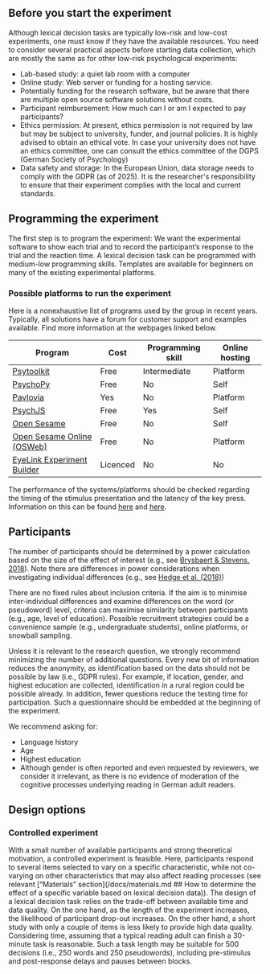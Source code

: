 ## Before you start the experiment
Although lexical decision tasks are typically low-risk and low-cost experiments, one must know if they have the available resources. You need to consider several practical aspects before starting data collection, which are mostly the same as for other low-risk psychological experiments:

- Lab-based study: a quiet lab room with a computer
- Online study: Web server or funding for a hosting service. 
- Potentially funding for the research software, but be aware that there are multiple open source software solutions without costs. 
- Participant reimbursement: How much can I or am I expected to pay participants?
- Ethics permission: At present, ethics permission is not required by law but may be subject to university, funder, and journal policies. It is highly advised to obtain an ethical vote. In case your university does not have an ethics committee, one can consult the ethics committee of the DGPS (German Society of Psychology)
- Data safety and storage: In the European Union, data storage needs to comply with the GDPR (as of 2025). It is the researcher's responsibility to ensure that their experiment complies with the local and current standards. 

## Programming the experiment
The first step is to program the experiment: We want the experimental software to show each trial and to record the participant’s response to the trial and the reaction time. A lexical decision task can be programmed with medium-low programming skills. Templates are available for beginners on many of the existing experimental platforms.

### Possible platforms to run the experiment
Here is a nonexhaustive list of programs used by the group in recent years. Typically, all solutions have a forum for customer support and examples available. Find more information at the webpages linked below. 

| Program                                                                       | Cost     | Programming skill | Online hosting | 
|-------------------------------------------------------------------------------|----------|-------------------|----------------|
| [Psytoolkit](https://www.psytoolkit.org)                                      | Free     | Intermediate      | Platform       | 
| [PsychoPy](https://www.psychopy.org/)                                         | Free     | No                | Self           |
| [Pavlovia](https://pavlovia.org/)                                             | Yes      | No                | Platform       |
| [PsychJS](https://www.jspsych.org/v7/)                                        | Free     | Yes               | Self           |
| [Open Sesame](https://osdoc.cogsci.nl/)                                       | Free     | No                | Self           |
| [Open Sesame Online (OSWeb)](https://osdoc.cogsci.nl/3.3/manual/osweb/osweb/) | Free     | No                | Platform       |
| [EyeLink Experiment Builder](https://www.sr-research.com/experiment-builder/) | Licenced | No                | No             |

<!--| Gorilla                            |        |                |                |  |                    |
| Inquisit                           |        |                |                |  |                    |-->

The performance of the systems/platforms should be checked regarding the timing of the stimulus presentation and the latency of the key press. Information on this can be found [here](https://doi.org/10.7717/peerj.9414) and [here](https://doi.org/10.3758/s13428-020-01501-5).

## Participants
The number of participants should be determined by a power calculation based on the size of the effect of interest (e.g., see [Brysbaert & Stevens, 2018](https://doi.org/10.5334/joc.10)). Note there are differences in power considerations when investigating individual differences (e.g., see [Hedge et al. (2018)](https://doi.org/10.3758/s13428-017-0935-1))

There are no fixed rules about inclusion criteria. If the aim is to minimise inter-individual differences and examine differences on the word (or pseudoword) level, criteria can maximise similarity between participants (e.g., age, level of education). Possible recruitment strategies could be a convenience sample (e.g., undergraduate students), online platforms, or snowball sampling.

Unless it is relevant to the research question, we strongly recommend minimizing the number of additional questions. Every new bit of information reduces the anonymity, as identification based on the data should not be possible by law (i.e., GDPR rules). For example, if location, gender, and highest education are collected, identification in a rural region could be possible already. In addition, fewer questions reduce the testing time for participation. Such a questionnaire should be embedded at the beginning of the experiment. 

We recommend asking for:

- Language history
- Age
- Highest education
- Although gender is often reported and even requested by reviewers, we consider it irrelevant, as there is no evidence of moderation of the cognitive processes underlying reading in German adult readers.

## Design options

### Controlled experiment
With a small number of available participants and strong theoretical motivation, a controlled experiment is feasible. Here, participants respond to several items selected to vary on a specific characteristic, while not co-varying on other characteristics that may also affect reading processes (see relevant [“Materials” section](/docs/materials.md ## How to determine the effect of a specific variable based on lexical decision data)). The design of a lexical decision task relies on the trade-off between available time and data quality. On the one hand, as the length of the experiment increases, the likelihood of participant drop-out increases. On the other hand, a short study with only a couple of items is less likely to provide high data quality. Considering time, assuming that a typical reading adult can finish a 30-minute task is reasonable. Such a task length may be suitable for 500 decisions (i.e., 250 words and 250 pseudowords), including pre-stimulus and post-response delays and pauses between blocks. 

